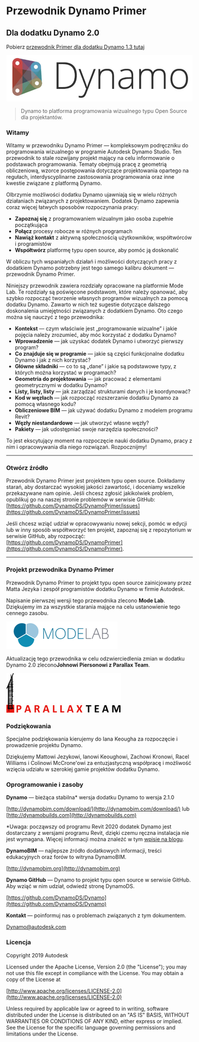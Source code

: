 

# Przewodnik Dynamo Primer

## Dla dodatku Dynamo 2.0

Pobierz [przewodnik Primer dla dodatku Dynamo 1.3 tutaj](http://primer.dynamobim.org/en/Appendix/DynamoPrimer-Print1_3.pdf)

![Logo dodatku Dynamo](images/dynamo_logo_dark-trim.jpg)

> Dynamo to platforma programowania wizualnego typu Open Source dla projektantów.

### Witamy

Witamy w przewodniku Dynamo Primer — kompleksowym podręczniku do programowania wizualnego w programie Autodesk Dynamo Studio. Ten przewodnik to stale rozwijany projekt mający na celu informowanie o podstawach programowania. Tematy obejmują pracę z geometrią obliczeniową, wzorce postępowania dotyczące projektowania opartego na regułach, interdyscyplinarne zastosowania programowania oraz inne kwestie związane z platformą Dynamo.

Olbrzymie możliwości dodatku Dynamo ujawniają się w wielu różnych działaniach związanych z projektowaniem. Dodatek Dynamo zapewnia coraz więcej łatwych sposobów rozpoczynania pracy:

* **Zapoznaj się** z programowaniem wizualnym jako osoba zupełnie początkująca
* **Połącz** procesy robocze w różnych programach
* **Nawiąż kontakt** z aktywną społecznością użytkowników, współtwórców i programistów
* **Współtwórz** platformę typu open source, aby pomóc ją doskonalić

W obliczu tych wspaniałych działań i możliwości dotyczących pracy z dodatkiem Dynamo potrzebny jest tego samego kalibru dokument — przewodnik Dynamo Primer.

Niniejszy przewodnik zawiera rozdziały opracowane na platformie Mode Lab. Te rozdziały są poświęcone podstawom, które należy opanować, aby szybko rozpocząć tworzenie własnych programów wizualnych za pomocą dodatku Dynamo. Zawarto w nich też sugestie dotyczące dalszego doskonalenia umiejętności związanych z dodatkiem Dynamo. Oto czego można się nauczyć z tego przewodnika:

* **Kontekst** — czym właściwie jest „programowanie wizualne” i jakie pojęcia należy zrozumieć, aby móc korzystać z dodatku Dynamo?
* **Wprowadzenie** — jak uzyskać dodatek Dynamo i utworzyć pierwszy program?
* **Co znajduje się w programie** — jakie są części funkcjonalne dodatku Dynamo i jak z nich korzystać?
* **Główne składniki** — co to są „dane” i jakie są podstawowe typy, z których można korzystać w programach?
* **Geometria do projektowania** — jak pracować z elementami geometrycznymi w dodatku Dynamo?
* **Listy, listy, listy** — jak zarządzać strukturami danych i je koordynować?
* **Kod w węzłach** — jak rozpocząć rozszerzanie dodatku Dynamo za pomocą własnego kodu?
* **Obliczeniowe BIM** — jak używać dodatku Dynamo z modelem programu Revit?
* **Węzły niestandardowe** — jak utworzyć własne węzły?
* **Pakiety** — jak udostępniać swoje narzędzia społeczności?

To jest ekscytujący moment na rozpoczęcie nauki dodatku Dynamo, pracy z nim i opracowywania dla niego rozwiązań. Rozpocznijmy!

---

### Otwórz źródło

Przewodnik Dynamo Primer jest projektem typu open source. Dokładamy starań, aby dostarczać wysokiej jakości zawartość, i doceniamy wszelkie przekazywane nam opinie. Jeśli chcesz zgłosić jakikolwiek problem, opublikuj go na naszej stronie problemów w serwisie GitHub: [https://github.com/DynamoDS/DynamoPrimer/issues](https://github.com/DynamoDS/DynamoPrimer/issues)

Jeśli chcesz wziąć udział w opracowywaniu nowej sekcji, pomóc w edycji lub w inny sposób współtworzyć ten projekt, zapoznaj się z repozytorium w serwisie GitHub, aby rozpocząć: [https://github.com/DynamoDS/DynamoPrimer](https://github.com/DynamoDS/DynamoPrimer).

---

### Projekt przewodnika Dynamo Primer

Przewodnik Dynamo Primer to projekt typu open source zainicjowany przez Matta Jezyka i zespół programistów dodatku Dynamo w firmie Autodesk.

Napisanie pierwszej wersji tego przewodnika zlecono **Mode Lab**. Dziękujemy im za wszystkie starania mające na celu ustanowienie tego cennego zasobu.

[![](images/MODELAB_Logo.png)](http://modelab.is)

Aktualizację tego przewodnika w celu odzwierciedlenia zmian w dodatku Dynamo 2.0 zlecono**Johnowi Piersonowi z Parallax Team**.

[![](images/PRLX_Logo.jpg)](http://www.parallaxteam.com/)

### Podziękowania

Specjalne podziękowania kierujemy do Iana Keougha za rozpoczęcie i prowadzenie projektu Dynamo.

Dziękujemy Mattowi Jezykowi, Ianowi Keoughowi, Zachowi Kronowi, Racel Williams i Colinowi McCrone'owi za entuzjastyczną współpracę i możliwość wzięcia udziału w szerokiej gamie projektów dodatku Dynamo.

### Oprogramowanie i zasoby

**Dynamo** — bieżąca stabilna* wersja dodatku Dynamo to wersja 2.1.0

[http://dynamobim.com/download/](http://dynamobim.com/download/) lub [http://dynamobuilds.com](http://dynamobuilds.com)

*Uwaga: począwszy od programu Revit 2020 dodatek Dynamo jest dostarczany z wersjami programu Revit, dzięki czemu ręczna instalacja nie jest wymagana. Więcej informacji można znaleźć w tym [wpisie na blogu](https://dynamobim.org/dynamo-core-2-1-release/).

**DynamoBIM** — najlepsze źródło dodatkowych informacji, treści edukacyjnych oraz forów to witryna DynamoBIM.

[http://dynamobim.org](http://dynamobim.org)

**Dynamo GitHub** — Dynamo to projekt typu open source w serwisie GitHub. Aby wziąć w nim udział, odwiedź stronę DynamoDS.

[https://github.com/DynamoDS/Dynamo](https://github.com/DynamoDS/Dynamo)

**Kontakt** — poinformuj nas o problemach związanych z tym dokumentem.

Dynamo@autodesk.com

### Licencja

Copyright 2019 Autodesk

Licensed under the Apache License, Version 2.0 (the "License"); you may not use this file except in compliance with the License. You may obtain a copy of the License at

[http://www.apache.org/licenses/LICENSE-2.0](http://www.apache.org/licenses/LICENSE-2.0)

Unless required by applicable law or agreed to in writing, software distributed under the License is distributed on an "AS IS" BASIS, WITHOUT WARRANTIES OR CONDITIONS OF ANY KIND, either express or implied. See the License for the specific language governing permissions and limitations under the License.

